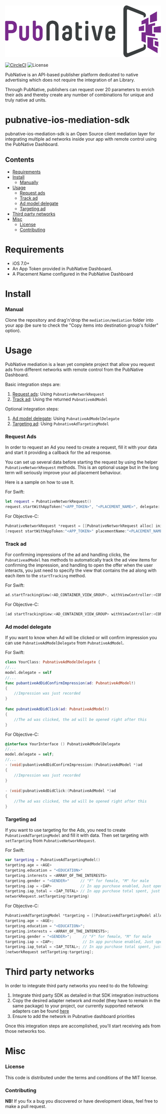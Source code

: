 ![ScreenShot](PNLogo.png)

[![CircleCI](https://circleci.com/gh/pubnative/pubnative-ios-mediation-sdk.svg?style=shield)](https://circleci.com/gh/pubnative/pubnative-ios-mediation-sdk) ![License](https://img.shields.io/badge/license-MIT-lightgrey.svg)

PubNative is an API-based publisher platform dedicated to native advertising which does not require the integration of an Library.

Through PubNative, publishers can request over 20 parameters to enrich their ads and thereby create any number of combinations for unique and truly native ad units.

# pubnative-ios-mediation-sdk

pubnative-ios-mediation-sdk is an Open Source client mediation layer for integrating multiple ad networks inside your app with remote control using the PubNative Dashboard.

## Contents

* [Requirements](#requirements)
* [Install](#install)
    * [Manually](#install_manual)
* [Usage](#usage)
    * [Request ads](#usage_request)
    * [Track ad](#usage_track_ad)
    * [Ad model delegate](#usage_ad_delegate)
    * [Targeting ad](#usage_targeting_ad)
* [Third party networks](#networks)
* [Misc](#misc)
    * [License](#misc_license)
    * [Contributing](#misc_contributing)

<a name="requirements"></a>
# Requirements

* iOS 7.0+
* An App Token provided in PubNative Dashboard.
* A Placement Name configured in the PubNative Dashboard

<a name="install"></a>
# Install

<a name="install_manual"></a>
### Manual
Clone the repository and drag'n'drop the `mediation/mediation` folder into your app (be sure to check the "Copy items into destination group's folder" option).

<a name="usage"></a>
# Usage

PubNative mediation is a lean yet complete project that allow you request ads from different networks with remote control from the PubNative Dashboard.

Basic integration steps are:

1. [Request ads](#usage_request): Using `PubnativeNetworkRequest`
2. [Track ad](#usage_track_ad): Using the returned `PubnativeAdModel`

Optional integration steps:

1. [Ad model delegate](#usage_ad_delegate): Using `PubnativeAdModelDelegate`
2. [Targeting ad](#usage_targeting_ad): Using `PubnativeAdTargetingModel`

<a name="usage_request"></a>
### Request Ads

In order to request an Ad you need to create a request, fill it with your data and start it providing a callback for the ad response.

You can set up several data before starting the request by using the helper `PubnativeNetworkRequest` methods. This is an optional usage but in the long term will seriously improve your ad placement behaviour.

Here is a sample on how to use It.

For Swift:
```swift
let request = PubnativeNetworkRequest()
request.startWithAppToken("<APP_TOKEN>", "<PLACEMENT_NAME>", delegate: self)
```

For Objective-C:
```objective-c
PubnativeNetworkRequest *request = [[PubnativeNetworkRequest alloc] init]
[request startWithAppToken:"<APP_TOKEN>" placementName:"<PLACEMENT_NAME>" delegate: self]
```

<a name="usage_track_ad"></a>
### Track ad

For confirming impressions of the ad and handling clicks, the `PubnativeadModel` has methods to automatically track the ad view items for confirming the impression, and handling to open the offer when the user interacts, you just need to specify the view that contains the ad along with each item to the `startTracking` method.

For Swift:
```swift
ad.startTrackingView(<AD_CONTAINER_VIEW_GROUP>, withViewController:<CONTROLLER>)
```

For Objective-C:
```objective-c
[ad startTrackingView:<AD_CONTAINER_VIEW_GROUP> withViewController:<CONTROLLER>];
```
<a name="usage_ad_delegate"></a>
### Ad model delegate

If you want to know when Ad will be clicked or will confirm impression you can use `PubnativeAdModelDelegate` from `PubnativeAdModel`. 

For Swift:
```swift
class YourClass: PubnativeAdModelDelegate {
//...
model.delegate = self
//...
func pubantiveAdDidConfirmImpression(ad: PubnativeAdModel!)
{
    //Impression was just recorded
}

func pubnativeAdDidClick(ad: PubnativeAdModel!)
{
    //The ad was clicked, the ad will be opened right after this
}
```

For Objective-C:
```objective-c
@interface YourInterface () PubnativeAdModelDelegate
//...
model.delegate = self;
//...
- (void)pubantiveAdDidConfirmImpression:(PubnativeAdModel *)ad
{
    //Impression was just recorded
}

- (void)pubnativeAdDidClick:(PubnativeAdModel *)ad
{
    //The ad was clicked, the ad will be opened right after this
}
```
<a name="usage_targeting_ad"></a>
### Targeting ad

If you want to use targeting for the Ads, you need to create `PubnativeAdTargetingModel` and fill it with data. Then set targeting with `setTargeting` from `PubnativeNetworkRequest`.

For Swift:
```swift
var targeting = PubnativeAdTargetingModel()
targeting.age = <AGE>
targeting.education = "<EDUCATION>"
targeting.interests = <ARRAY_OF_THE_INTERESTS>
targeting.gender = "<GENDER>"     // "F" for female, "M" for male
targeting.iap = <IAP>             // In app purchase enabled, Just open it for the user to fill
targeting.iap_total = <IAP_TOTAL> // In app purchase total spent, just open for the user to fill
networkRequest.setTargeting(targeting)
```

For Objective-C:
```objective-c
PubnativeAdTargetingModel *targeting = [[PubnativeAdTargetingModel alloc] init];
targeting.age = <AGE>;
targeting.education = "<EDUCATION>";
targeting.interests = <ARRAY_OF_THE_INTERESTS>;
targeting.gender = "<GENDER>";     // "F" for female, "M" for male
targeting.iap = <IAP>;             // In app purchase enabled, Just open it for the user to fill
targeting.iap_total = <IAP_TOTAL>; // In app purchase total spent, just open for the user to fill
[networkRequest setTargeting:targeting];
```

<a name="networks"></a>
# Third party networks

In order to integrate third party networks you need to do the following:

1. Integrate third party SDK as detailed in that SDK integration instructions
2. Copy the desired adapter network and model (they have to remain in the same package) to your project, our currently supported network adapters can be found [here](https://github.com/pubnative/pubnative-ios-mediation-sdk/tree/documentation/mediation/mediation.adapters)
3. Ensure to add the network in Pubnative dashboard priorities

Once this integration steps are accomplished, you'll start receiving ads from those networks too.

<a name="misc"></a>
# Misc

<a name="misc_license"></a>
### License

This code is distributed under the terms and conditions of the MIT license.

<a name="misc_contributing"></a>
### Contributing

**NB!** If you fix a bug you discovered or have development ideas, feel free to make a pull request.